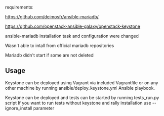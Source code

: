 requirements:

https://github.com/deimosfr/ansible-mariadb/

https://github.com/openstack-ansible-galaxy/openstack-keystone

ansible-mariadb installation task and configuration were changed

Wasn't able to intall from official mariadb repositories

Mariadb didn't start if some are not deleted

## Usage
Keystone can be deployed using Vagrant via included Vagrantfile or on any other machine by running
ansible/deploy_keystone.yml Ansible playbook.

Keystone can be deployed and tests can be started by running
tests_run.py script
If you want to run tests without keystone and rally installation use --ignore_install parameter
